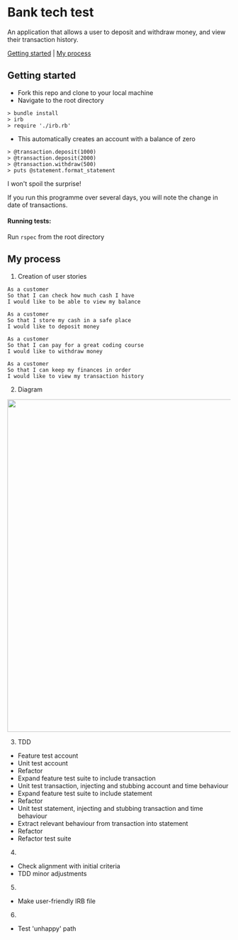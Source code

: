 # Bank tech test

An application that allows a user to deposit and withdraw money, and view their transaction history.

[Getting started](#getting-started)  | [My process](#my-process)


## Getting started

* Fork this repo and clone to your local machine
* Navigate to the root directory

```
> bundle install
> irb
> require './irb.rb'
```
* This automatically creates an account with a balance of zero
```
> @transaction.deposit(1000)
> @transaction.deposit(2000)
> @transaction.withdraw(500)
> puts @statement.format_statement
```
I won't spoil the surprise!

If you run this programme over several days, you will note the change in date of transactions.

#### Running tests:

Run
``` rspec ```
from the root directory

## My process

1. Creation of user stories

```
As a customer
So that I can check how much cash I have
I would like to be able to view my balance
```
```
As a customer
So that I store my cash in a safe place
I would like to deposit money
```
```
As a customer
So that I can pay for a great coding course
I would like to withdraw money
```
```
As a customer
So that I can keep my finances in order
I would like to view my transaction history
```
2. Diagram
<img src="/assets/images/diagram_bank_tech_test.png" width="750px" />

3. TDD
- Feature test account
- Unit test account
- Refactor
- Expand feature test suite to include transaction
- Unit test transaction, injecting and stubbing account and time behaviour
- Expand feature test suite to include statement
- Refactor
- Unit test statement, injecting and stubbing transaction and time behaviour
- Extract relevant behaviour from transaction into statement
- Refactor
- Refactor test suite

4.
- Check alignment with initial criteria
- TDD minor adjustments

5.
- Make user-friendly IRB file

6.
- Test 'unhappy' path

